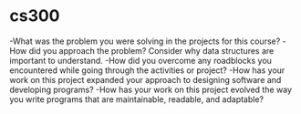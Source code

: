 # cs300
-What was the problem you were solving in the projects for this course?
-How did you approach the problem? Consider why data structures are important to understand.
-How did you overcome any roadblocks you encountered while going through the activities or project?
-How has your work on this project expanded your approach to designing software and developing programs?
-How has your work on this project evolved the way you write programs that are maintainable, readable, and adaptable?
